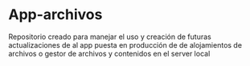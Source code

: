 # App-archivos
Repositorio creado para manejar el uso y creación de futuras actualizaciones de al app puesta en producción de de alojamientos de archivos o gestor de archivos y contenidos en el server local
